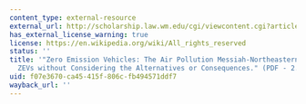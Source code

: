 ```yaml
---
content_type: external-resource
external_url: http://scholarship.law.wm.edu/cgi/viewcontent.cgi?article=1311&context=wmelpr
has_external_license_warning: true
license: https://en.wikipedia.org/wiki/All_rights_reserved
status: ''
title: '"Zero Emission Vehicles: The Air Pollution Messiah-Northeastern States Mandate
  ZEVs without Considering the Alternatives or Consequences." (PDF - 2.0MB)'
uid: f07e3670-ca45-415f-806c-fb494571ddf7
wayback_url: ''
---
```

